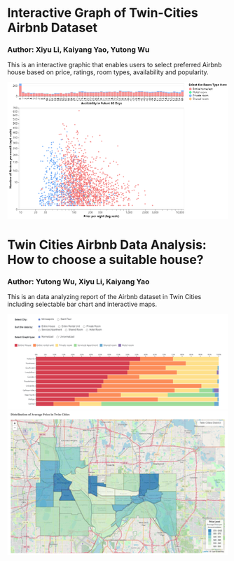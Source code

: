 # Interactive Graph of Twin-Cities Airbnb Dataset

### Author: Xiyu Li, Kaiyang Yao, Yutong Wu

This is an interactive graphic that enables users to select preferred Airbnb house based on price, ratings, room types, availability and popularity.

<img src="src/preview.png" style="max-width:100%; height:auto;" alt = "Preview of the interactive graphic">


# Twin Cities Airbnb Data Analysis: How to choose a suitable house?

### Author: Yutong Wu, Xiyu Li, Kaiyang Yao

This is an data analyzing report of the Airbnb dataset in Twin Cities including selectable bar chart and interactive maps.

<img src="src/bar.png" style="max-width:100%; height:auto;" alt = "Preview of the selectable bar chart">

<img src="src/map.png" style="max-width:100%; height:auto;" alt = "Preview of the interactive map">

